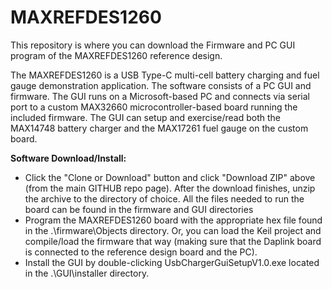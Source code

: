 # MAXREFDES1260
 This repository is where you can download the Firmware and PC GUI program of the MAXREFDES1260 reference design.
 
The MAXREFDES1260 is a USB Type-C multi-cell battery charging and fuel gauge demonstration application. The software consists of a PC GUI and firmware. The GUI runs on a Microsoft-based PC and connects via serial port to a custom MAX32660 microcontroller-based board running the included firmware. The GUI can setup and exercise/read both the MAX14748 battery charger and the MAX17261 fuel gauge on the custom board. 

**Software Download/Install:**

- Click the "Clone or Download" button and click "Download ZIP" above (from the main GITHUB repo page). After the download finishes, unzip the archive to the directory of choice. All the files needed to run the board can be found in the firmware and GUI directories
- Program the MAXREFDES1260 board with the appropriate hex file found in the .\firmware\Objects directory. Or, you can load the Keil project and compile/load the firmware that way (making sure that the Daplink board is connected to the reference design board and the PC).
- Install the GUI by double-clicking UsbChargerGuiSetupV1.0.exe located in the .\GUI\installer directory.
